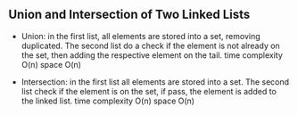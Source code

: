 ## Union and Intersection of Two Linked Lists ##

- Union: in the first list, all elements are stored into a set, removing duplicated. The second list do a check if the element is not already on the set, then adding the respective element on the tail. time complexity O(n) space O(n)

- Intersection: in the first list all elements are stored into a set. The second list check if the element is on the set, if pass, the element is added to the linked list. time complexity O(n) space O(n)
